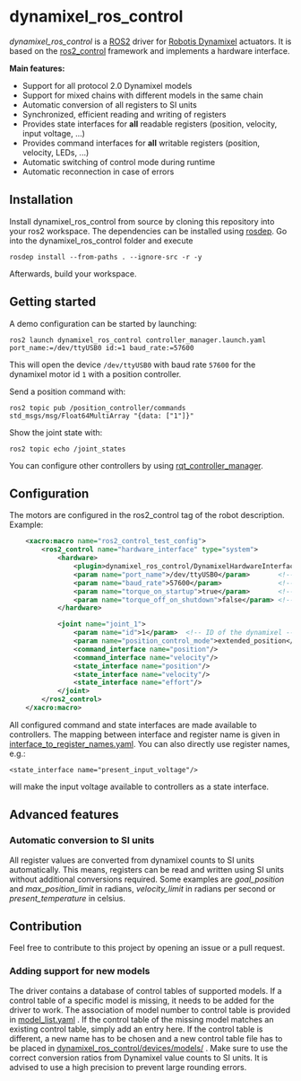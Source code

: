 # dynamixel_ros_control
_dynamixel_ros_control_ is a [ROS2](https://www.ros.org/) driver for [Robotis Dynamixel](http://www.robotis.us/dynamixel/) actuators. It is based on the  [ros2_control](https://control.ros.org/rolling/index.html) framework and implements a hardware interface.

**Main features:**
* Support for all protocol 2.0 Dynamixel models
* Support for mixed chains with different models in the same chain
* Automatic conversion of all registers to SI units
* Synchronized, efficient reading and writing of registers
* Provides state interfaces for **all** readable registers (position, velocity, input voltage, ...)
* Provides command interfaces for **all** writable registers (position, velocity, LEDs, ...)
* Automatic switching of control mode during runtime
* Automatic reconnection in case of errors

## Installation
Install dynamixel_ros_control from source by cloning this repository into your ros2 workspace. The dependencies can be installed using [rosdep](http://wiki.ros.org/rosdep). Go into the dynamixel_ros_control folder and execute
```
rosdep install --from-paths . --ignore-src -r -y
```
Afterwards, build your workspace.

## Getting started

A demo configuration can be started by launching:
```
ros2 launch dynamixel_ros_control controller_manager.launch.yaml port_name:=/dev/ttyUSB0 id:=1 baud_rate:=57600
```
This will open the device `/dev/ttyUSB0` with baud rate `57600` for the dynamixel motor id `1` with a position controller.

Send a position command with:
```
ros2 topic pub /position_controller/commands std_msgs/msg/Float64MultiArray "{data: ["1"]}"
```
Show the joint state with:
```
ros2 topic echo /joint_states
```
You can configure other controllers by using [rqt_controller_manager](https://control.ros.org/rolling/doc/ros2_control/controller_manager/doc/userdoc.html#rqt-controller-manager).

## Configuration
The motors are configured in the ros2_control tag of the robot description. Example:

```xml
    <xacro:macro name="ros2_control_test_config">
        <ros2_control name="hardware_interface" type="system">
            <hardware>
                <plugin>dynamixel_ros_control/DynamixelHardwareInterface</plugin>
                <param name="port_name">/dev/ttyUSB0</param>       <!-- path to USB serial converter -->
                <param name="baud_rate">57600</param>              <!-- baud rate of the dynamixel motors -->
                <param name="torque_on_startup">true</param>       <!-- enable motor torque on startup -->
                <param name="torque_off_on_shutdown">false</param> <!-- disable motor torque on shutdown -->
            </hardware>

            <joint name="joint_1">
                <param name="id">1</param>  <!-- ID of the dynamixel -->
                <param name="position_control_mode">extended_position</param> <!-- control mode used for the position interface (default: position) -->
                <command_interface name="position"/>
                <command_interface name="velocity"/>
                <state_interface name="position"/>
                <state_interface name="velocity"/>
                <state_interface name="effort"/>
            </joint>
        </ros2_control>
    </xacro:macro>
```

All configured command and state interfaces are made available to controllers. The mapping between interface and register name is given in [interface_to_register_names.yaml](dynamixel_ros_control/devices/interface_to_register_names.yaml). You can also directly use register names, e.g.:
```
<state_interface name="present_input_voltage"/>
```
will make the input voltage available to controllers as a state interface.

## Advanced features
### Automatic conversion to SI units
All register values are converted from dynamixel counts to SI units automatically. This means, registers can be read and written using SI units without additional conversions required. Some examples are _goal_position_ and _max_position_limit_ in radians, _velocity_limit_ in radians per second or _present_temperature_ in celsius.

## Contribution
Feel free to contribute to this project by opening an issue or a pull request.
### Adding support for new models
The driver contains a database of control tables of supported models. If a control table of a specific model is missing, it needs to be added for the driver to work. The association of model number to control table is provided in [model_list.yaml](dynamixel_ros_control/devices/model_list.yaml) . If the control table of the missing model matches an existing control table, simply add an entry here. If the control table is different, a new name has to be chosen and a new control table file has to be placed in [dynamixel_ros_control/devices/models/](dynamixel_ros_control/devices/models/) . Make sure to use the correct conversion ratios from Dynamixel value counts to SI units. It is advised to use a high precision to prevent large rounding errors.
